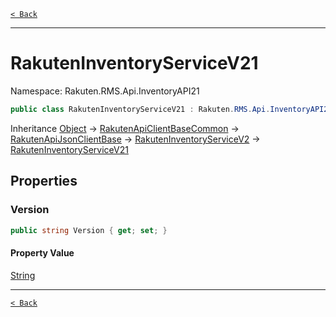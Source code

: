 [`< Back`](./)

---

# RakutenInventoryServiceV21

Namespace: Rakuten.RMS.Api.InventoryAPI21

```csharp
public class RakutenInventoryServiceV21 : Rakuten.RMS.Api.InventoryAPI20.RakutenInventoryServiceV2
```

Inheritance [Object](https://docs.microsoft.com/en-us/dotnet/api/system.object) → [RakutenApiClientBaseCommon](./rakuten.rms.api.rest.rakutenapiclientbasecommon) → [RakutenApiJsonClientBase](./rakuten.rms.api.json.rakutenapijsonclientbase) → [RakutenInventoryServiceV2](./rakuten.rms.api.inventoryapi20.rakuteninventoryservicev2) → [RakutenInventoryServiceV21](./rakuten.rms.api.inventoryapi21.rakuteninventoryservicev21)

## Properties

### **Version**

```csharp
public string Version { get; set; }
```

#### Property Value

[String](https://docs.microsoft.com/en-us/dotnet/api/system.string)<br>

---

[`< Back`](./)
